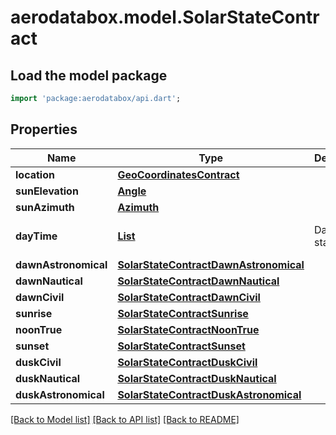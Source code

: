 # aerodatabox.model.SolarStateContract

## Load the model package
```dart
import 'package:aerodatabox/api.dart';
```

## Properties
Name | Type | Description | Notes
------------ | ------------- | ------------- | -------------
**location** | [**GeoCoordinatesContract**](GeoCoordinatesContract.md) |  | 
**sunElevation** | [**Angle**](Angle.md) |  | 
**sunAzimuth** | [**Azimuth**](Azimuth.md) |  | 
**dayTime** | [**List<DayTime>**](DayTime.md) | Daytime states | [default to const []]
**dawnAstronomical** | [**SolarStateContractDawnAstronomical**](SolarStateContractDawnAstronomical.md) |  | [optional] 
**dawnNautical** | [**SolarStateContractDawnNautical**](SolarStateContractDawnNautical.md) |  | [optional] 
**dawnCivil** | [**SolarStateContractDawnCivil**](SolarStateContractDawnCivil.md) |  | [optional] 
**sunrise** | [**SolarStateContractSunrise**](SolarStateContractSunrise.md) |  | [optional] 
**noonTrue** | [**SolarStateContractNoonTrue**](SolarStateContractNoonTrue.md) |  | [optional] 
**sunset** | [**SolarStateContractSunset**](SolarStateContractSunset.md) |  | [optional] 
**duskCivil** | [**SolarStateContractDuskCivil**](SolarStateContractDuskCivil.md) |  | [optional] 
**duskNautical** | [**SolarStateContractDuskNautical**](SolarStateContractDuskNautical.md) |  | [optional] 
**duskAstronomical** | [**SolarStateContractDuskAstronomical**](SolarStateContractDuskAstronomical.md) |  | [optional] 

[[Back to Model list]](../README.md#documentation-for-models) [[Back to API list]](../README.md#documentation-for-api-endpoints) [[Back to README]](../README.md)


